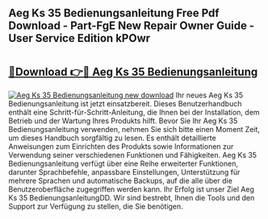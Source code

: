 ## Aeg Ks 35 Bedienungsanleitung Free Pdf Download - Part-FgE New Repair Owner Guide - User Service Edition kPOwr

# <h2><a href="http://df4sxls.blite.top/?on=Aeg+Ks+35+Bedienungsanleitung">🔗Download 👉🔴 Aeg Ks 35 Bedienungsanleitung</a></h2>

[![Aeg Ks 35 Bedienungsanleitung new download](https://i.imgur.com/lujVjoI.png)](http://df4sxls.blite.top/?on=Aeg+Ks+35+Bedienungsanleitung)
Ihr neues Aeg Ks 35 Bedienungsanleitung ist jetzt einsatzbereit. Dieses Benutzerhandbuch enthält eine Schritt-für-Schritt-Anleitung, die Ihnen bei der Installation, dem Betrieb und der Wartung Ihres Produkts hilft. Bevor Sie Ihr Aeg Ks 35 Bedienungsanleitung verwenden, nehmen Sie sich bitte einen Moment Zeit, um dieses Handbuch sorgfältig zu lesen. Es enthält detaillierte Anweisungen zum Einrichten des Produkts sowie Informationen zur Verwendung seiner verschiedenen Funktionen und Fähigkeiten. Aeg Ks 35 Bedienungsanleitung verfügt über eine Reihe erweiterter Funktionen, darunter Sprachbefehle, anpassbare Einstellungen, Unterstützung für mehrere Sprachen und automatische Backups, auf die alle über die Benutzeroberfläche zugegriffen werden kann. Ihr Erfolg ist unser Ziel Aeg Ks 35 BedienungsanleitungDD. Wir sind bestrebt, Ihnen die Tools und den Support zur Verfügung zu stellen, die Sie benötigen.
